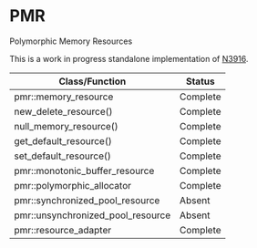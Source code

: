 # PMR

Polymorphic Memory Resources

This is a work in progress standalone implementation of [N3916](http://www.open-std.org/jtc1/sc22/wg21/docs/papers/2014/n3916.pdf).

| Class/Function                        | Status    |
| ------------------------------------- | --------- |
| pmr::memory_resource                  | Complete  |
| new_delete_resource()                 | Complete  |
| null_memory_resource()                | Complete  |
| get_default_resource()                | Complete  |
| set_default_resource()                | Complete  |
| pmr::monotonic_buffer_resource        | Complete  |
| pmr::polymorphic_allocator            | Complete  |
| pmr::synchronized_pool_resource       | Absent    |
| pmr::unsynchronized_pool_resource     | Absent    |
| pmr::resource_adapter                 | Complete  |
